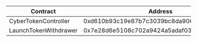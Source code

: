 | Contract              | Address                                    |
| --------------------- | ------------------------------------------ |
| CyberTokenController  | 0xd610b93c19e87b7c3039bc8da906a233ad85386b |
| LaunchTokenWithdrawer | 0x7e28d6e5108c702a9424a5adaf03bba57dff7c61 |
